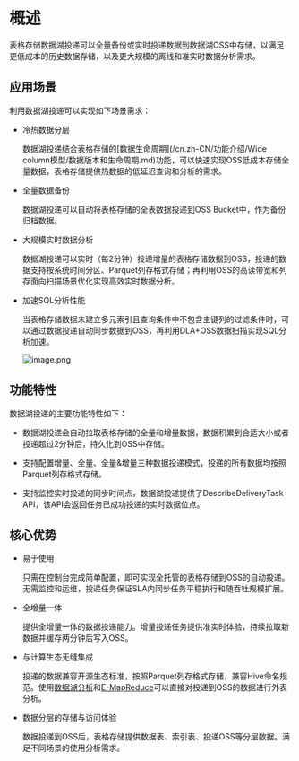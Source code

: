 概述 
=======================

表格存储数据湖投递可以全量备份或实时投递数据到数据湖OSS中存储，以满足更低成本的历史数据存储，以及更大规模的离线和准实时数据分析需求。

应用场景 
-------------------------

利用数据湖投递可以实现如下场景需求：

* 冷热数据分层

  数据湖投递结合表格存储的[数据生命周期](/cn.zh-CN/功能介绍/Wide column模型/数据版本和生命周期.md)功能，可以快速实现OSS低成本存储全量数据，表格存储提供热数据的低延迟查询和分析的需求。
  

* 全量数据备份

  数据湖投递可以自动将表格存储的全表数据投递到OSS Bucket中，作为备份归档数据。
  

* 大规模实时数据分析

  数据湖投递可以实时（每2分钟）投递增量的表格存储数据到OSS，投递的数据支持按系统时间分区、Parquet列存格式存储；再利用OSS的高读带宽和列存面向扫描场景优化实现高效实时数据分析。
  

* 加速SQL分析性能

  当表格存储数据未建立多元索引且查询条件中不包含主键列的过滤条件时，可以通过数据投递自动同步数据到OSS，再利用DLA+OSS数据扫描实现SQL分析加速。

  ![image.png](http://static-aliyun-doc.oss-cn-hangzhou.aliyuncs.com/assets/img/zh-CN/8245860061/p168841.png "image.png")
  




功能特性 
-------------------------

数据湖投递的主要功能特性如下：

* 数据湖投递会自动拉取表格存储的全量和增量数据，数据积累到合适大小或者投递超过2分钟后，持久化到OSS中存储。

  

* 支持配置增量、全量、全量\&增量三种数据投递模式，投递的所有数据均按照Parquet列存格式存储。

  

* 支持监控实时投递的同步时间点，数据湖投递提供了DescribeDeliveryTask API，该API会返回任务已成功投递的实时数据位点。

  




核心优势 
-------------------------

* 易于使用

  只需在控制台完成简单配置，即可实现全托管的表格存储到OSS的自动投递。无需监控和运维，投递任务保证SLA内同步任务平稳执行和随吞吐规模扩展。
  

* 全增量一体

  提供全增量一体的数据投递能力。增量投递任务提供准实时体验，持续拉取新数据并缓存两分钟后写入OSS。
  

* 与计算生态无缝集成

  投递的数据兼容开源生态标准，按照Parquet列存格式存储，兼容Hive命名规范。使用[数据湖分析](https://help.aliyun.com/product/70174.html?spm=a2c4g.11186623.6.540.76b6cb90g68ZBa)和[E-MapReduce](https://help.aliyun.com/product/28066.html?spm=a2c4g.11186623.6.540.42976f25IA8HkS)可以直接对投递到OSS的数据进行外表分析。
  

* 数据分层的存储与访问体验

  数据投递到OSS后，表格存储提供数据表、索引表、投递OSS等分层数据。满足不同场景的使用分析需求。
  



